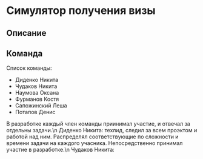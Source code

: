 Симулятор получения визы
========================
Описание
--------
Команда
-------
Список команды:
  + Диденко Никита
  + Чудаков Никита
  + Наумова Оксана
  + Фурманов Костя
  + Сапожинский Леша
  + Потапов Денис

В разработке каждый член команды приинимал участие, и отвечал за отдельны задачи.\n
Диденко Никита: техлид, следил за всем проэктом и работой над ним. Распределял соответствующие по сложности и времени задачи на каждого учасника. Непосредственно принимал участие в разработке.\n
Чудаков Никита:
